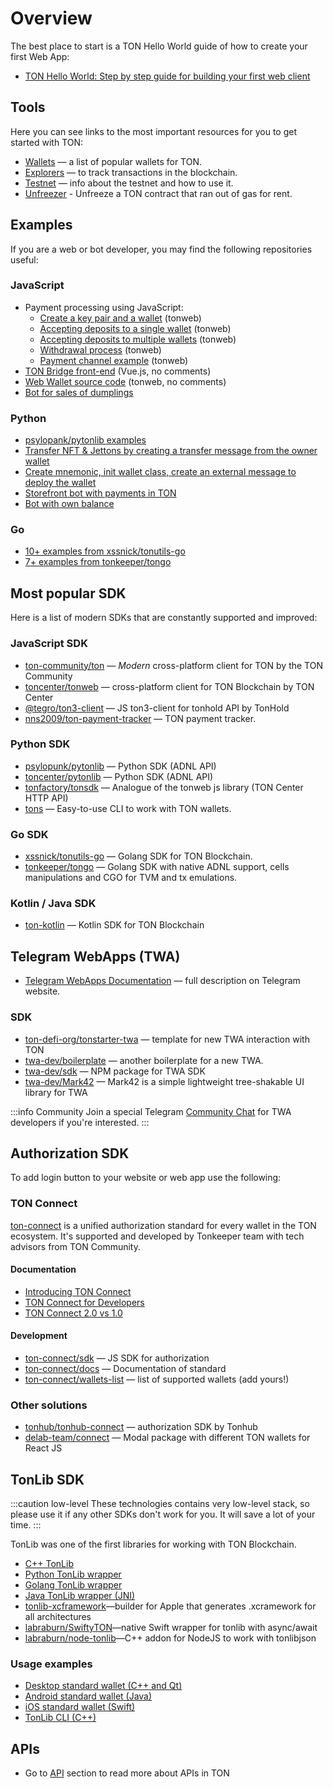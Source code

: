 # Overview

The best place to start is a TON Hello World guide of how to create your first Web App:

- [TON Hello World: Step by step guide for building your first web client](https://ton-community.github.io/tutorials/03-client/)


## Tools

Here you can see links to the most important resources for you to get started with TON:

- [Wallets](/participate/wallets/apps) — a list of popular wallets for TON.
- [Explorers](/participate/explorers) — to track transactions in the blockchain.
- [Testnet](/develop/smart-contracts/environment/testnet.md) — info about the testnet and how to use it.
- [Unfreezer](https://unfreezer.ton.org/) - Unfreeze a TON contract that ran out of gas for rent.

## Examples

If you are a web or bot developer, you may find the following repositories useful:

### JavaScript

* Payment processing using JavaScript:
  * [Create a key pair and a wallet](https://github.com/toncenter/examples/blob/main/common.js) (tonweb)
  * [Accepting deposits to a single wallet](https://github.com/toncenter/examples/blob/main/deposits-single-wallet.js) (tonweb)
  * [Accepting deposits to multiple wallets](https://github.com/toncenter/examples/blob/main/deposits.js) (tonweb)
  * [Withdrawal process](https://github.com/toncenter/examples/blob/main/withdrawals.js) (tonweb)
  * [Payment channel example](https://github.com/toncenter/payment-channels-example/blob/main/index.js) (tonweb)
* [TON Bridge front-end](https://github.com/ton-blockchain/bridge) (Vue.js, no comments)
* [Web Wallet source code](https://github.com/toncenter/ton-wallet) (tonweb, no comments)
* [Bot for sales of dumplings](/develop/dapps/tutorials/accept-payments-in-a-telegram-bot-js)


### Python

- [psylopank/pytonlib examples](https://github.com/psylopunk/pytonlib/tree/main/examples)
- [Transfer NFT & Jettons by creating a transfer message from the owner wallet](https://github.com/tonfactory/tonsdk#transfer-nft--jettons-by-creating-a-transfer-message-from-an-owner-wallet)
- [Create mnemonic, init wallet class, create an external message to deploy the wallet](https://github.com/tonfactory/tonsdk#create-mnemonic-init-wallet-class-create-external-message-to-deploy-the-wallet)
- [Storefront bot with payments in TON](/develop/dapps/tutorials/accept-payments-in-a-telegram-bot)
- [Bot with own balance](/develop/dapps/tutorials/accept-payments-in-a-telegram-bot-2)

### Go

- [10+ examples from xssnick/tonutils-go](https://github.com/xssnick/tonutils-go/tree/master/example)
- [7+ examples from tonkeeper/tongo](https://github.com/tonkeeper/tongo/tree/master/example)

## Most popular SDK

Here is a list of modern SDKs that are constantly supported and improved:

### JavaScript SDK

* [ton-community/ton](https://github.com/ton-community/ton) — _Modern_ cross-platform client for TON by the TON Community
* [toncenter/tonweb](https://github.com/toncenter/tonweb) — cross-platform client for TON Blockchain by TON Center
* [@tegro/ton3-client](https://github.com/TegroTON/ton3-client) — JS ton3-client for tonhold API by TonHold
* [nns2009/ton-payment-tracker](https://github.com/nns2009/ton-payment-tracker) — TON payment tracker.

### Python SDK

- [psylopunk/pytonlib](https://github.com/psylopunk/pytonlib) — Python SDK (ADNL API)
- [toncenter/pytonlib](https://github.com/toncenter/pytonlib) — Python SDK (ADNL API)
- [tonfactory/tonsdk](https://github.com/tonfactory/tonsdk) — Analogue of the tonweb js library (TON Center HTTP API)
- [tons](https://pypi.org/project/tons/) — Easy-to-use CLI to work with TON wallets.

### Go SDK

- [xssnick/tonutils-go](https://github.com/xssnick/tonutils-go) — Golang SDK for TON Blockchain. 
- [tonkeeper/tongo](https://github.com/tonkeeper/tongo) — Golang SDK with native ADNL support, cells manipulations and CGO for TVM and tx emulations.


### Kotlin / Java SDK

- [ton-kotlin](https://github.com/andreypfau/ton-kotlin) — Kotlin SDK for TON Blockchain

## Telegram WebApps (TWA)

- [Telegram WebApps Documentation](https://core.telegram.org/bots/webapps) — full description on Telegram website.

### SDK

- [ton-defi-org/tonstarter-twa](https://github.com/ton-defi-org/tonstarter-twa) — template for new TWA interaction with TON
- [twa-dev/boilerplate](https://github.com/twa-dev/Boilerplate) — another boilerplate for a new TWA.
- [twa-dev/sdk](https://github.com/twa-dev/sdk) — NPM package for TWA SDK
- [twa-dev/Mark42](https://github.com/twa-dev/Mark42) — Mark42 is a simple lightweight tree-shakable UI library for TWA

:::info Community
Join a special Telegram [Community Chat](https://t.me/+1mQMqTopB1FkNjIy) for TWA developers if you're interested.
:::

## Authorization SDK

To add login button to your website or web app use the following:

### TON Connect

[ton-connect](
/develop/dapps/ton-connect) is a unified authorization standard for every wallet in the TON ecosystem. It's supported and developed by Tonkeeper team with tech advisors from TON Community.

#### Documentation

* [Introducing TON Connect](/develop/dapps/ton-connect)
* [TON Connect for Developers](/develop/dapps/ton-connect/developers)
* [TON Connect 2.0 vs 1.0](/develop/dapps/ton-connect/comparison)

#### Development

- [ton-connect/sdk](https://github.com/ton-connect) — JS SDK for authorization
- [ton-connect/docs](https://github.com/ton-connect/docs) — Documentation of standard
- [ton-connect/wallets-list](https://github.com/ton-connect/wallets-list) — list of supported wallets (add yours!)

### Other solutions

- [tonhub/tonhub-connect](https://developers.tonhub.com/docs/apps) — authorization SDK by Tonhub
- [delab-team/connect](https://github.com/delab-team/connect) — Modal package with different TON wallets for React JS

## TonLib SDK

:::caution low-level
These technologies contains very low-level stack, so please use it if any other SDKs don't work for you. It will save a lot of your time.
:::

TonLib was one of the first libraries for working with TON Blockchain.

- [C++ TonLib](https://github.com/ton-blockchain/ton/tree/master/example/cpp)
- [Python TonLib wrapper](https://github.com/toncenter/pytonlib)
- [Golang TonLib wrapper](https://github.com/ton-blockchain/tonlib-go)
- [Java TonLib wrapper (JNI)](https://github.com/ton-blockchain/tonlib-java)
- [tonlib-xcframework](https://github.com/labraburn/tonlib-xcframework)—builder for Apple that generates .xcramework for all architectures
- [labraburn/SwiftyTON](https://github.com/labraburn/SwiftyTON)—native Swift wrapper for tonlib with async/await
- [labraburn/node-tonlib](https://github.com/labraburn/node-tonlib)—C++ addon for NodeJS to work with tonlibjson

### Usage examples

- [Desktop standard wallet (C++ and Qt)](https://github.com/ton-blockchain/wallet-desktop)
- [Android standard wallet (Java)](https://github.com/ton-blockchain/wallet-android)
- [iOS standard wallet (Swift)](https://github.com/ton-blockchain/wallet-ios)
- [TonLib CLI (C++)](https://github.com/ton-blockchain/ton/blob/master/tonlib/tonlib/tonlib-cli.cpp)

## APIs

- Go to [API](/develop/dapps/apis) section to read more about APIs in TON
